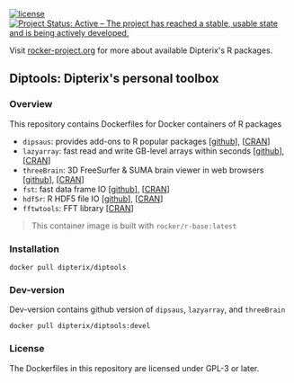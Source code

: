 [![license](https://img.shields.io/badge/license-GPLv3-blue.svg)](https://opensource.org/licenses/GPL-3.0)
[![Project Status: Active – The project has reached a stable, usable state and is being actively developed.](http://www.repostatus.org/badges/latest/active.svg)](http://www.repostatus.org/#active)

Visit [rocker-project.org](https://github.com/dipterix) for more about available Dipterix's R packages.


## Diptools: Dipterix's personal toolbox

### Overview

This repository contains Dockerfiles for Docker containers of R packages
* `dipsaus`: provides add-ons to R popular packages [[github](https://github.com/dipterix/dipsaus)], [[CRAN](https://cran.r-project.org/package=dipsaus)]
* `lazyarray`: fast read and write GB-level arrays within seconds [[github](https://github.com/dipterix/lazyarray)], [[CRAN](https://cran.r-project.org/package=lazyarray)]
* `threeBrain`: 3D FreeSurfer & SUMA brain viewer in web browsers 
[[github](https://github.com/dipterix/threeBrain)], [[CRAN](https://cran.r-project.org/package=threeBrain)]
* `fst`: fast data frame IO [[github](https://github.com/fstpackage/fst)], [[CRAN](https://cran.r-project.org/package=fst)]
* `hdf5r`: R HDF5 file IO [[github](https://github.com/hhoeflin/hdf5r)], [[CRAN](https://cran.r-project.org/package=hdf5r)]
* `fftwtools`: FFT library [[CRAN](https://cran.r-project.org/package=fftwtools)]

> This container image is built with `rocker/r-base:latest`

### Installation

```
docker pull dipterix/diptools
```

### Dev-version

Dev-version contains github version of `dipsaus`, `lazyarray`, and `threeBrain`

```
docker pull dipterix/diptools:devel
```

### License
The Dockerfiles in this repository are licensed under GPL-3 or later. 


